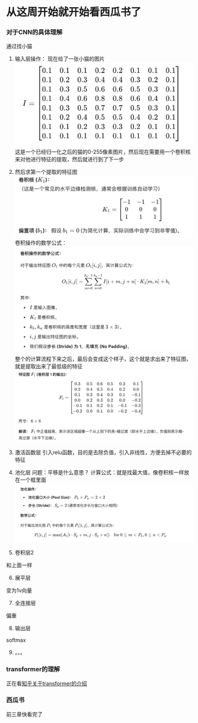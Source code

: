 # 从这周开始就开始看西瓜书了

### 对于CNN的具体理解
通过找小猫


1. 输入层操作：
现在给了一张小猫的图片
![alt text](image.png)
这是一个已经归一化之后的猫的0-255像素图片，然后现在需要用一个卷积核来对他进行特征的提取，然后就进行到了下一步

2. 然后求第一个提取的特征图
![alt text](image-1.png)
卷积操作的数学公式：
![alt text](image-3.png)
整个的计算流程下来之后，最后会变成这个样子，这个就是求出来了特征图，就是提取出来了最低级的特征
![alt text](image-2.png)

3. 激活函数层
引入relu函数，目的是去除负值，引入非线性，方便去掉不必要的特征

4. 池化层
问题：平移是什么意思？
计算公式：就是找最大值，像卷积核一样放在一个框里面
![alt text](image-4.png)

5. 卷积层2

和上面一样

6. 展平层

变为1v向量

7. 全连接层

偏重

8. 输出层

softmax

9. 。。。

### transformer的理解

正在看[知乎关于transformer的介绍](https://zhuanlan.zhihu.com/p/338817680)

### 西瓜书

前三章快看完了



